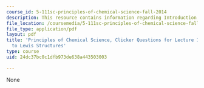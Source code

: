 ```yaml
---
course_id: 5-111sc-principles-of-chemical-science-fall-2014
description: This resource contains information regarding Introduction to Lewis Structures.
file_location: /coursemedia/5-111sc-principles-of-chemical-science-fall-2014/24dc37bc0c1dfb973de638a443503003_MIT5_111F14_Lec10Clkr.pdf
file_type: application/pdf
layout: pdf
title: 'Principles of Chemical Science, Clicker Questions for Lecture 10: Introduction
  to Lewis Structures'
type: course
uid: 24dc37bc0c1dfb973de638a443503003

---
```

None